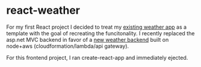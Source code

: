 # react-weather #

For my first React project I decided to treat my [existing weather app](https://github.com/tsears/MVCWeather) as a template with the goal of recreating the funcitonality.  I recently replaced the asp.net MVC backend in favor of a [new weather backend](https://github.com/tsears/NodeWeather) built on node+aws (cloudformation/lambda/api
gateway).

For this frontend project, I ran create-react-app and immediately ejected.